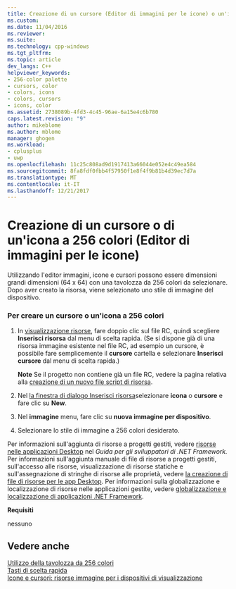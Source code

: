 ```yaml
---
title: Creazione di un cursore (Editor di immagini per le icone) o un'icona a 256 colori | Documenti Microsoft
ms.custom: 
ms.date: 11/04/2016
ms.reviewer: 
ms.suite: 
ms.technology: cpp-windows
ms.tgt_pltfrm: 
ms.topic: article
dev_langs: C++
helpviewer_keywords:
- 256-color palette
- cursors, color
- colors, icons
- colors, cursors
- icons, color
ms.assetid: 2738089b-4fd3-4c45-96ae-6a15e4c6b780
caps.latest.revision: "9"
author: mikeblome
ms.author: mblome
manager: ghogen
ms.workload:
- cplusplus
- uwp
ms.openlocfilehash: 11c25c808ad9d1917413a66044e052e4c49ea584
ms.sourcegitcommit: 8fa8fdf0fbb4f57950f1e8f4f9b81b4d39ec7d7a
ms.translationtype: MT
ms.contentlocale: it-IT
ms.lasthandoff: 12/21/2017
---
```

# <a name="creating-a-256-color-icon-or-cursor-image-editor-for-icons"></a>Creazione di un cursore o di un'icona a 256 colori (Editor di immagini per le icone)
Utilizzando l'editor immagini, icone e cursori possono essere dimensioni grandi dimensioni (64 x 64) con una tavolozza da 256 colori da selezionare. Dopo aver creato la risorsa, viene selezionato uno stile di immagine del dispositivo.  
  
### <a name="to-create-a-256-color-icon-or-cursor"></a>Per creare un cursore o un'icona a 256 colori  
  
1.  In [visualizzazione risorse](../windows/resource-view-window.md), fare doppio clic sul file RC, quindi scegliere **Inserisci risorsa** dal menu di scelta rapida. (Se si dispone già di una risorsa immagine esistente nel file RC, ad esempio un cursore, è possibile fare semplicemente il **cursore** cartella e selezionare **Inserisci cursore** dal menu di scelta rapida.)  
  
     **Note** Se il progetto non contiene già un file RC, vedere la pagina relativa alla [creazione di un nuovo file script di risorsa](../windows/how-to-create-a-resource-script-file.md).  
  
2.  Nel [la finestra di dialogo Inserisci risorsa](../windows/add-resource-dialog-box.md)selezionare **icona** o **cursore** e fare clic su **New**.  
  
3.  Nel **immagine** menu, fare clic su **nuova immagine per dispositivo**.  
  
4.  Selezionare lo stile di immagine a 256 colori desiderato.  
  
 Per informazioni sull'aggiunta di risorse a progetti gestiti, vedere [risorse nelle applicazioni Desktop](/dotnet/framework/resources/index) nel *Guida per gli sviluppatori di .NET Framework.* Per informazioni sull'aggiunta manuale di file di risorse a progetti gestiti, sull'accesso alle risorse, visualizzazione di risorse statiche e sull'assegnazione di stringhe di risorse alle proprietà, vedere [la creazione di file di risorse per le app Desktop](/dotnet/framework/resources/creating-resource-files-for-desktop-apps). Per informazioni sulla globalizzazione e localizzazione di risorse nelle applicazioni gestite, vedere [globalizzazione e localizzazione di applicazioni .NET Framework](/dotnet/standard/globalization-localization/index).  
  
 **Requisiti**  
  
 nessuno  
  
## <a name="see-also"></a>Vedere anche  
 [Utilizzo della tavolozza da 256 colori](../windows/using-the-256-color-palette-image-editor-for-icons.md)   
 [Tasti di scelta rapida](../windows/accelerator-keys-image-editor-for-icons.md)   
 [Icone e cursori: risorse immagine per i dispositivi di visualizzazione](../windows/icons-and-cursors-image-resources-for-display-devices-image-editor-for-icons.md)

